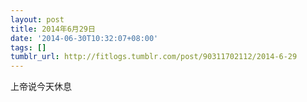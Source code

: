 ```yaml
---
layout: post
title: 2014年6月29日
date: '2014-06-30T10:32:07+08:00'
tags: []
tumblr_url: http://fitlogs.tumblr.com/post/90311702112/2014-6-29
---
```

上帝说今天休息
